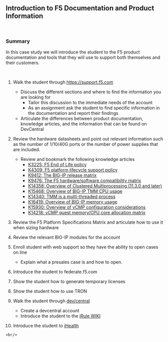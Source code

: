 ## Introduction to F5 Documentation and Product Information  
<br/>    

### Summary  

In this case study we will introduce the student to the F5 product documentation and tools that they will use to support both themselves and their customers. 

<br/>  

1.  Walk the student through https://support.f5.com  
    - Discuss the different sections and where to find the information you are looking for  
        - Tailor this discussion to the immediate needs of the account
        - As an assignment ask the student to find specific information in the documentation and report their findings  
    - Articulate the differences between product documentation, knowledge articles, and the information that can be found on DevCentral  

2. Review the hardware datasheets and point out relevant information such as the number of 1/10/40G ports or the number of power supplies that are included.  
    - Review and bookmark the following knowledge articles 
        - [K3225: F5 End of Life policy](https://support.f5.com/csp/article/K3225) 
        - [K4309: F5 platform lifecycle support policy](https://support.f5.com/csp/article/K4309)  
        - [K9412: The BIG-IP release matrix](https://support.f5.com/csp/article/K9412)  
        - [K9476: The F5 hardware/software compatibility matrix](https://support.f5.com/csp/article/K9476)  
        - [K14358: Overview of Clustered Multiprocessing (11.3.0 and later)](https://support.f5.com/csp/article/K14358)  
        - [K15468: Overview of BIG-IP TMM CPU usage](https://support.f5.com/csp/article/K15468)  
        - [K14340: TMM is a multi-threaded process](https://support.f5.com/csp/article/K14340)  
        - [K16419: Overview of BIG-IP memory usage](https://support.f5.com/csp/article/K16419)   
        - [K15930: Overview of vCMP configuration considerations](https://support.f5.com/csp/article/K15930)
        - [K14218: vCMP guest memory/CPU core allocation matrix](https://support.f5.com/csp/article/K14218)  

3. Review the F5 Platform Specifications Matrix and articulate how to use it when sizing hardware  

4. Review the relevant BIG-IP modules for the account  

5. Enroll student with web support so they have the ability to open cases on line
    - Explain what a presales case is and how to open.  

6. Introduce the student to federate.f5.com  

7.  Show the student how to generate temporary licenses  

8.  Show the student how to use TRON  

9.  Walk the student through [dev/central](https://devcentral.f5.com)  
    - Create a devcentral account  
    - Introduce the student to the [iRule WIKI](https://clouddocs.f5.com/api/irules/)  

10.  Introduce the student to [iHealth](https://ihealth.f5.com/)  
    
    
    <br/>  